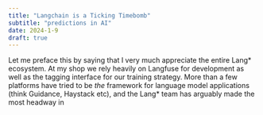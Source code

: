 ```yaml
---
title: "Langchain is a Ticking Timebomb"
subtitle: "predictions in AI"
date: 2024-1-9
draft: true
---
```


Let me preface this by saying that I very much appreciate the entire Lang* ecosystem. At my shop we rely heavily on Langfuse for development as well as the tagging interface for our training strategy. More than a few platforms have tried to be _the_ framework for language model applications (think Guidance, Haystack etc), and the Lang* team has arguably made the most headway in 
<!--stackedit_data:
eyJoaXN0b3J5IjpbMjA1MjgwMTg1NSwxMzgyMzYzMzRdfQ==
-->
